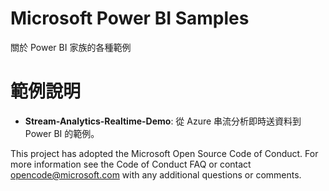 # Microsoft Power BI Samples
關於 Power BI 家族的各種範例

# 範例說明
  * **Stream-Analytics-Realtime-Demo**: 從 Azure 串流分析即時送資料到 Power BI 的範例。


This project has adopted the Microsoft Open Source Code of Conduct. For more information see the Code of Conduct FAQ or contact opencode@microsoft.com with any additional questions or comments.